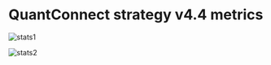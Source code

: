 # QuantConnect strategy v4.4 metrics

![stats1]([http://url/to/img.png](https://raw.githubusercontent.com/gtachev/quant/main/quantconnect/strategy4/4.4_1.png))

![stats2]([http://url/to/img.png](https://raw.githubusercontent.com/gtachev/quant/main/quantconnect/strategy4/4.4_2.png))
